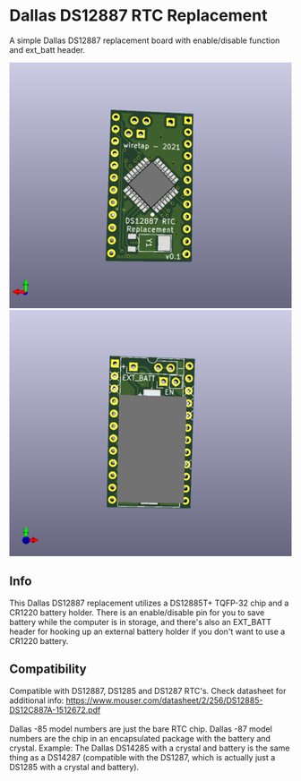 # Dallas DS12887 RTC Replacement
A simple Dallas DS12887 replacement board with enable/disable function and ext_batt header.

![back](back.png)
\
![front](front.png)

## Info
This Dallas DS12887 replacement utilizes a DS12885T+ TQFP-32 chip and a CR1220 battery holder. There is an enable/disable pin for you to save battery while the computer is in storage, and there's also an EXT_BATT header for hooking up an external battery holder if you don't want to use a CR1220 battery.

## Compatibility
Compatible with DS12887, DS1285 and DS1287 RTC's. Check datasheet for additional info: https://www.mouser.com/datasheet/2/256/DS12885-DS12C887A-1512672.pdf
\
\
Dallas -85 model numbers are just the bare RTC chip. Dallas -87 model numbers are the chip in an encapsulated package with the battery and crystal. Example: The Dallas DS14285 with a crystal and battery is the same thing as a DS14287 (compatible with the DS1287, which is actually just a DS1285 with a crystal and battery).
